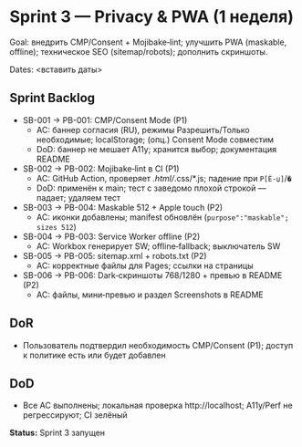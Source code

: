 ﻿# Sprint 3 — Privacy & PWA (1 неделя)

Goal: внедрить CMP/Consent + Mojibake‑lint; улучшить PWA (maskable, offline); техническое SEO (sitemap/robots); дополнить скриншоты.

Dates: <вставить даты>

## Sprint Backlog
- SB-001 → PB-001: CMP/Consent Mode (P1)
  - AC: баннер согласия (RU), режимы Разрешить/Только необходимые; localStorage; (опц.) Consent Mode совместим
  - DoD: баннер не мешает A11y; хранится выбор; документация README
- SB-002 → PB-002: Mojibake‑lint в CI (P1)
  - AC: GitHub Action, проверяет *.html/*.css/*.js; падение при `Р[Ѐ-џ]`/`�`
  - DoD: применён к main; тест с заведомо плохой строкой — падает; удаляем тест
- SB-003 → PB-004: Maskable 512 + Apple touch (P2)
  - AC: иконки добавлены; manifest обновлён (`purpose":"maskable"; sizes 512`)
- SB-004 → PB-003: Service Worker offline (P2)
  - AC: Workbox генерирует SW; offline‑fallback; выключатель SW
- SB-005 → PB-005: sitemap.xml + robots.txt (P2)
  - AC: корректные файлы для Pages; ссылки на страницы
- SB-006 → PB-006: Dark‑скриншоты 768/1280 + превью в README (P2)
  - AC: файлы, мини‑превью и раздел Screenshots в README

## DoR
- Пользователь подтвердил необходимость CMP/Consent (P1); доступ к политике есть или будет добавлен

## DoD
- Все AC выполнены; локальная проверка http://localhost; A11y/Perf не регрессируют; CI зелёный

**Status:** Sprint 3 запущен
